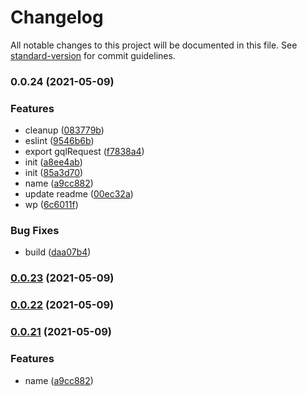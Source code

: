# Changelog

All notable changes to this project will be documented in this file. See [standard-version](https://github.com/conventional-changelog/standard-version) for commit guidelines.

### 0.0.24 (2021-05-09)


### Features

* cleanup ([083779b](https://github.com/correttojs/eslint-config/commit/083779ba0139f3a886af0d81c1ededef897ac65a))
* eslint ([9546b6b](https://github.com/correttojs/eslint-config/commit/9546b6bf73b38aace1868071855184b265cf7b9f))
* export gqlRequest ([f7838a4](https://github.com/correttojs/eslint-config/commit/f7838a4a08a31c54ce8b131570c7e9654842109d))
* init ([a8ee4ab](https://github.com/correttojs/eslint-config/commit/a8ee4ab383b44e19bd0501c2cf7318283716eee3))
* init ([85a3d70](https://github.com/correttojs/eslint-config/commit/85a3d703afc1ec26c9392d31721a8569e472c227))
* name ([a9cc882](https://github.com/correttojs/eslint-config/commit/a9cc8824e53f0d7d7be65a0ff090f76101eb5fc3))
* update readme ([00ec32a](https://github.com/correttojs/eslint-config/commit/00ec32ae38020e2326803d72aec5b2fc9a475ab2))
* wp ([6c6011f](https://github.com/correttojs/eslint-config/commit/6c6011f39e7d5ca71033e553af37bc4c7b766e76))


### Bug Fixes

* build ([daa07b4](https://github.com/correttojs/eslint-config/commit/daa07b4037cb2a14192925cf2609abde8d31694f))

### [0.0.23](https://github.com/correttojs/next-utils/compare/v0.0.22...v0.0.23) (2021-05-09)

### [0.0.22](https://github.com/correttojs/next-utils/compare/v0.0.21...v0.0.22) (2021-05-09)

### [0.0.21](https://github.com/correttojs/next-utils/compare/v0.0.20...v0.0.21) (2021-05-09)


### Features

* name ([a9cc882](https://github.com/correttojs/next-utils/commit/a9cc8824e53f0d7d7be65a0ff090f76101eb5fc3))
